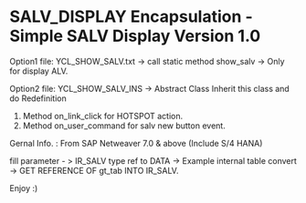 # SALV_DISPLAY Encapsulation - Simple SALV Display Version 1.0

Option1 file: YCL_SHOW_SALV.txt -> call static method show_salv -> Only for display ALV.

Option2 file: YCL_SHOW_SALV_INS -> Abstract Class Inherit this class and do Redefinition
1) Method on_link_click for HOTSPOT action.
2) Method on_user_command for salv new button event. 

Gernal Info. :
From SAP Netweaver 7.0 & above (Include S/4 HANA)

fill parameter - > IR_SALV type ref to DATA -> Example internal table convert -> GET REFERENCE OF gt_tab INTO IR_SALV.

Enjoy :)
